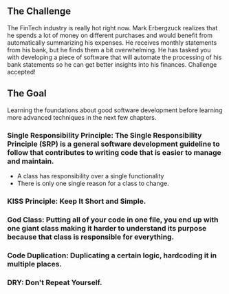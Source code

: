 ## The Challenge

The FinTech industry is really hot right now. Mark Erbergzuck realizes that he spends a lot of money on different purchases and would benefit from automatically summarizing his expenses. He receives monthly statements from his bank, but he finds them a bit overwhelming. He has tasked you with developing a piece of software that will automate the processing of his bank statements so he can get better insights into his finances. Challenge accepted!

## The Goal

Learning the foundations about good software development before learning more advanced techniques in the next few chapters.

### **Single Responsibility Principle**: The Single Responsibility Principle (SRP) is a general software development guideline to follow that contributes to writing code that is easier to manage and maintain.

- A class has responsibility over a single functionality
- There is only one single reason for a class to change.

### **KISS Principle**: Keep It Short and Simple.

### **God Class**: Putting all of your code in one file, you end up with one giant class making it harder to understand its purpose because that class is responsible for everything.

### **Code Duplication**: Duplicating a certain logic, hardcoding it in multiple places.

### **DRY**: Don't Repeat Yourself.
